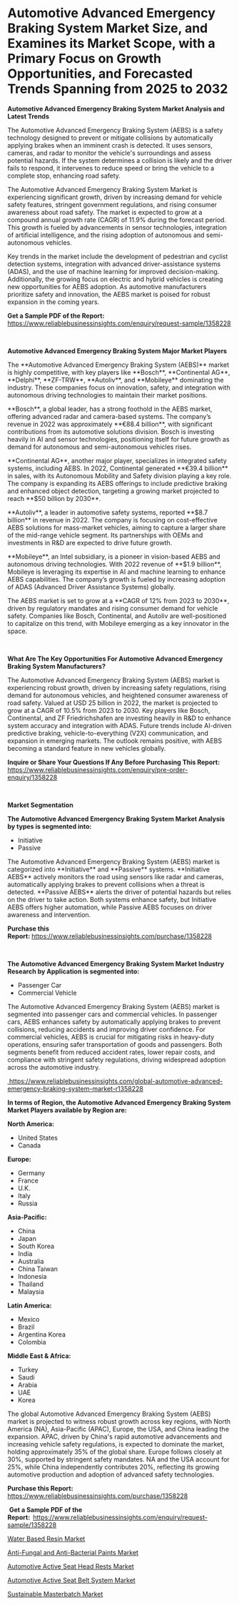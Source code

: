 <p><h1>Automotive Advanced Emergency Braking System Market Size, and Examines its Market Scope, with a Primary Focus on Growth Opportunities, and Forecasted Trends Spanning from 2025 to 2032</h1></p><p><strong>Automotive Advanced Emergency Braking System Market Analysis and Latest Trends</strong></p>
<p><p>The Automotive Advanced Emergency Braking System (AEBS) is a safety technology designed to prevent or mitigate collisions by automatically applying brakes when an imminent crash is detected. It uses sensors, cameras, and radar to monitor the vehicle's surroundings and assess potential hazards. If the system determines a collision is likely and the driver fails to respond, it intervenes to reduce speed or bring the vehicle to a complete stop, enhancing road safety.</p><p>The Automotive Advanced Emergency Braking System Market is experiencing significant growth, driven by increasing demand for vehicle safety features, stringent government regulations, and rising consumer awareness about road safety. The market is expected to grow at a compound annual growth rate (CAGR) of 11.9% during the forecast period. This growth is fueled by advancements in sensor technologies, integration of artificial intelligence, and the rising adoption of autonomous and semi-autonomous vehicles.</p><p>Key trends in the market include the development of pedestrian and cyclist detection systems, integration with advanced driver-assistance systems (ADAS), and the use of machine learning for improved decision-making. Additionally, the growing focus on electric and hybrid vehicles is creating new opportunities for AEBS adoption. As automotive manufacturers prioritize safety and innovation, the AEBS market is poised for robust expansion in the coming years.</p></p>
<p><strong>Get a Sample PDF of the Report:&nbsp;</strong> <a href="https://www.reliablebusinessinsights.com/enquiry/request-sample/1358228?utm_campaign=1873&utm_medium=2&utm_source=Github&utm_content=ia&utm_term=23012025&utm_id=automotive-advanced-emergency-braking-system">https://www.reliablebusinessinsights.com/enquiry/request-sample/1358228</a></p>
<p>&nbsp;</p>
<p><strong>Automotive Advanced Emergency Braking System Major Market Players</strong></p>
<p><p>The **Automotive Advanced Emergency Braking System (AEBS)** market is highly competitive, with key players like **Bosch**, **Continental AG**, **Delphi**, **ZF-TRW**, **Autoliv**, and **Mobileye** dominating the industry. These companies focus on innovation, safety, and integration with autonomous driving technologies to maintain their market positions.</p><p>**Bosch**, a global leader, has a strong foothold in the AEBS market, offering advanced radar and camera-based systems. The company’s revenue in 2022 was approximately **€88.4 billion**, with significant contributions from its automotive solutions division. Bosch is investing heavily in AI and sensor technologies, positioning itself for future growth as demand for autonomous and semi-autonomous vehicles rises.</p><p>**Continental AG**, another major player, specializes in integrated safety systems, including AEBS. In 2022, Continental generated **€39.4 billion** in sales, with its Autonomous Mobility and Safety division playing a key role. The company is expanding its AEBS offerings to include predictive braking and enhanced object detection, targeting a growing market projected to reach **$50 billion by 2030**.</p><p>**Autoliv**, a leader in automotive safety systems, reported **$8.7 billion** in revenue in 2022. The company is focusing on cost-effective AEBS solutions for mass-market vehicles, aiming to capture a larger share of the mid-range vehicle segment. Its partnerships with OEMs and investments in R&D are expected to drive future growth.</p><p>**Mobileye**, an Intel subsidiary, is a pioneer in vision-based AEBS and autonomous driving technologies. With 2022 revenue of **$1.9 billion**, Mobileye is leveraging its expertise in AI and machine learning to enhance AEBS capabilities. The company’s growth is fueled by increasing adoption of ADAS (Advanced Driver Assistance Systems) globally.</p><p>The AEBS market is set to grow at a **CAGR of 12% from 2023 to 2030**, driven by regulatory mandates and rising consumer demand for vehicle safety. Companies like Bosch, Continental, and Autoliv are well-positioned to capitalize on this trend, with Mobileye emerging as a key innovator in the space.</p></p>
<p>&nbsp;</p>
<p><strong>What Are The Key Opportunities For Automotive Advanced Emergency Braking System Manufacturers?</strong></p>
<p><p>The Automotive Advanced Emergency Braking System (AEBS) market is experiencing robust growth, driven by increasing safety regulations, rising demand for autonomous vehicles, and heightened consumer awareness of road safety. Valued at USD 25 billion in 2022, the market is projected to grow at a CAGR of 10.5% from 2023 to 2030. Key players like Bosch, Continental, and ZF Friedrichshafen are investing heavily in R&D to enhance system accuracy and integration with ADAS. Future trends include AI-driven predictive braking, vehicle-to-everything (V2X) communication, and expansion in emerging markets. The outlook remains positive, with AEBS becoming a standard feature in new vehicles globally.</p></p>
<p><strong>Inquire or Share Your Questions If Any Before Purchasing This Report:</strong> <a href="https://www.reliablebusinessinsights.com/enquiry/pre-order-enquiry/1358228?utm_campaign=1873&utm_medium=2&utm_source=Github&utm_content=ia&utm_term=23012025&utm_id=automotive-advanced-emergency-braking-system">https://www.reliablebusinessinsights.com/enquiry/pre-order-enquiry/1358228</a></p>
<p>&nbsp;</p>
<p><strong>Market Segmentation</strong></p>
<p><strong>The Automotive Advanced Emergency Braking System Market Analysis by types is segmented into:</strong></p>
<p><ul><li>Initiative</li><li>Passive</li></ul></p>
<p><p>The Automotive Advanced Emergency Braking System (AEBS) market is categorized into **Initiative** and **Passive** systems. **Initiative AEBS** actively monitors the road using sensors like radar and cameras, automatically applying brakes to prevent collisions when a threat is detected. **Passive AEBS** alerts the driver of potential hazards but relies on the driver to take action. Both systems enhance safety, but Initiative AEBS offers higher automation, while Passive AEBS focuses on driver awareness and intervention.</p></p>
<p><strong>Purchase this Report:&nbsp;</strong><a href="https://www.reliablebusinessinsights.com/purchase/1358228?utm_campaign=1873&utm_medium=2&utm_source=Github&utm_content=ia&utm_term=23012025&utm_id=automotive-advanced-emergency-braking-system">https://www.reliablebusinessinsights.com/purchase/1358228</a></p>
<p>&nbsp;</p>
<p><strong>The Automotive Advanced Emergency Braking System Market Industry Research by Application is segmented into:</strong></p>
<p><ul><li>Passenger Car</li><li>Commercial Vehicle</li></ul></p>
<p><p>The Automotive Advanced Emergency Braking System (AEBS) market is segmented into passenger cars and commercial vehicles. In passenger cars, AEBS enhances safety by automatically applying brakes to prevent collisions, reducing accidents and improving driver confidence. For commercial vehicles, AEBS is crucial for mitigating risks in heavy-duty operations, ensuring safer transportation of goods and passengers. Both segments benefit from reduced accident rates, lower repair costs, and compliance with stringent safety regulations, driving widespread adoption across the automotive industry.</p></p>
<p><a href="https://www.reliablebusinessinsights.com/global-automotive-advanced-emergency-braking-system-market-r1358228?utm_campaign=1873&utm_medium=2&utm_source=Github&utm_content=ia&utm_term=23012025&utm_id=automotive-advanced-emergency-braking-system">&nbsp;https://www.reliablebusinessinsights.com/global-automotive-advanced-emergency-braking-system-market-r1358228</a></p>
<p><strong>In terms of Region, the Automotive Advanced Emergency Braking System Market Players available by Region are:</strong></p>
<p>
    <p> <strong> North America: </strong>
        <ul>
            <li>United States</li>
            <li>Canada</li>
        </ul>
        </p> 
    <p> <strong> Europe: </strong>
        <ul>
            <li>Germany</li>
            <li>France</li>
            <li>U.K.</li>
            <li>Italy</li>
            <li>Russia</li>
        </ul>
        </p> 
    <p> <strong> Asia-Pacific: </strong>
        <ul>
            <li>China</li>
            <li>Japan</li>
            <li>South Korea</li>
            <li>India</li>
            <li>Australia</li>
            <li>China Taiwan</li>
            <li>Indonesia</li>
            <li>Thailand</li>
            <li>Malaysia</li>
        </ul>
        </p> 
    <p> <strong> Latin America: </strong>
        <ul>
            <li>Mexico</li>
            <li>Brazil</li>
            <li>Argentina Korea</li>
            <li>Colombia</li>
        </ul>
        </p> 
    <p> <strong> Middle East & Africa: </strong>
        <ul>
            <li>Turkey</li>
            <li>Saudi</li>
            <li>Arabia</li>
            <li>UAE</li>
            <li>Korea</li>
        </ul>
    </p>
    </p>
<p><p>The global Automotive Advanced Emergency Braking System (AEBS) market is projected to witness robust growth across key regions, with North America (NA), Asia-Pacific (APAC), Europe, the USA, and China leading the expansion. APAC, driven by China's rapid automotive advancements and increasing vehicle safety regulations, is expected to dominate the market, holding approximately 35% of the global share. Europe follows closely at 30%, supported by stringent safety mandates. NA and the USA account for 25%, while China independently contributes 20%, reflecting its growing automotive production and adoption of advanced safety technologies.</p></p>
<p><strong>Purchase this Report: </strong><a href="https://www.reliablebusinessinsights.com/purchase/1358228?utm_campaign=1873&utm_medium=2&utm_source=Github&utm_content=ia&utm_term=23012025&utm_id=automotive-advanced-emergency-braking-system">https://www.reliablebusinessinsights.com/purchase/1358228</a></p>
<p>&nbsp;<strong>Get a Sample PDF of the Report:&nbsp;&nbsp;</strong><a href="https://www.reliablebusinessinsights.com/enquiry/request-sample/1358228?utm_campaign=1873&utm_medium=2&utm_source=Github&utm_content=ia&utm_term=23012025&utm_id=automotive-advanced-emergency-braking-system">https://www.reliablebusinessinsights.com/enquiry/request-sample/1358228</a></p>
<p><strong></strong></p>
<p><p><a href="https://www.linkedin.com/pulse/water-based-resin-industry-research-report-global-analysis-5e55c?utm_campaign=1873&utm_medium=2&utm_source=Github&utm_content=ia&utm_term=23012025&utm_id=automotive-advanced-emergency-braking-system">Water Based Resin Market</a></p><p><a href="https://www.linkedin.com/pulse/anti-fungal-anti-bacterial-paints-market-size-grow-57-cagr-gfzff?utm_campaign=1873&utm_medium=2&utm_source=Github&utm_content=ia&utm_term=23012025&utm_id=automotive-advanced-emergency-braking-system">Anti-Fungal and Anti-Bacterial Paints Market</a></p><p><a href="https://github.com/schwminh2001101/Market-Research-Report-List-1/blob/main/automotive-active-seat-head-rests-market.md?utm_campaign=1873&utm_medium=2&utm_source=Github&utm_content=ia&utm_term=23012025&utm_id=automotive-advanced-emergency-braking-system">Automotive Active Seat Head Rests Market</a></p><p><a href="https://github.com/triattwood9919/Market-Research-Report-List-1/blob/main/automotive-active-seat-belt-system-market.md?utm_campaign=1873&utm_medium=2&utm_source=Github&utm_content=ia&utm_term=23012025&utm_id=automotive-advanced-emergency-braking-system">Automotive Active Seat Belt System Market</a></p><p><a href="https://www.linkedin.com/pulse/projected-revenue-market-growth-sustainable-masterbatch-cehae?utm_campaign=1873&utm_medium=2&utm_source=Github&utm_content=ia&utm_term=23012025&utm_id=automotive-advanced-emergency-braking-system">Sustainable Masterbatch Market</a></p></p>
